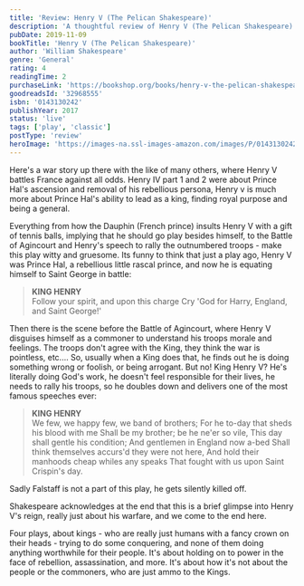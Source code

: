 ```yaml
---
title: 'Review: Henry V (The Pelican Shakespeare)'
description: 'A thoughtful review of Henry V (The Pelican Shakespeare) by William Shakespeare'
pubDate: 2019-11-09
bookTitle: 'Henry V (The Pelican Shakespeare)'
author: 'William Shakespeare'
genre: 'General'
rating: 4
readingTime: 2
purchaseLink: 'https://bookshop.org/books/henry-v-the-pelican-shakespeare/9780143130246'
goodreadsId: '32968555'
isbn: '0143130242'
publishYear: 2017
status: 'live'
tags: ['play', 'classic']
postType: 'review'
heroImage: 'https://images-na.ssl-images-amazon.com/images/P/0143130242.01.L.jpg'
---
```


Here's a war story up there with the like of many others, where Henry V battles France against all odds. Henry IV part 1 and 2 were about Prince Hal's ascension and removal of his rebellious persona, Henry v is much more about Prince Hal's ability to lead as a king, finding royal purpose and being a general.

Everything from how the Dauphin (French prince) insults Henry V with a gift of tennis balls, implying that he should go play besides himself, to the Battle of Agincourt and Henry's speech to rally the outnumbered troops - make this play witty and gruesome. Its funny to think that just a play ago, Henry V was Prince Hal, a rebellious little rascal prince, and now he is equating himself to Saint George in battle:

> **KING HENRY** <br>
Follow your spirit, and upon this charge
Cry 'God for Harry, England, and Saint George!'

Then there is the scene before the Battle of Agincourt, where Henry V disguises himself as a commoner to understand his troops morale and feelings. The troops don't agree with the King, they think the war is pointless, etc.... So, usually when a King does that, he finds out he is doing something wrong or foolish, or being arrogant. But no! King Henry V? He's literally doing God's work, he doesn't feel responsible for their lives, he needs to rally his troops, so he doubles down and delivers one of the most famous speeches ever:

> **KING HENRY** <br>
We few, we happy few, we band of brothers;
For he to-day that sheds his blood with me
Shall be my brother; be he ne'er so vile,
This day shall gentle his condition;
And gentlemen in England now a-bed
Shall think themselves accurs'd they were not here,
And hold their manhoods cheap whiles any speaks
That fought with us upon Saint Crispin's day.

Sadly Falstaff is not a part of this play, he gets silently killed off. 

Shakespeare acknowledges at the end that this is a brief glimpse into Henry V's reign, really just about his warfare, and we come to the end here. 

Four plays, about kings - who are really just humans with a fancy crown on their heads - trying to do some conquering, and none of them doing anything worthwhile for their people. It's about holding on to power in the face of rebellion, assassination, and more. It's about how it's not about the people or the commoners, who are just ammo to the Kings.